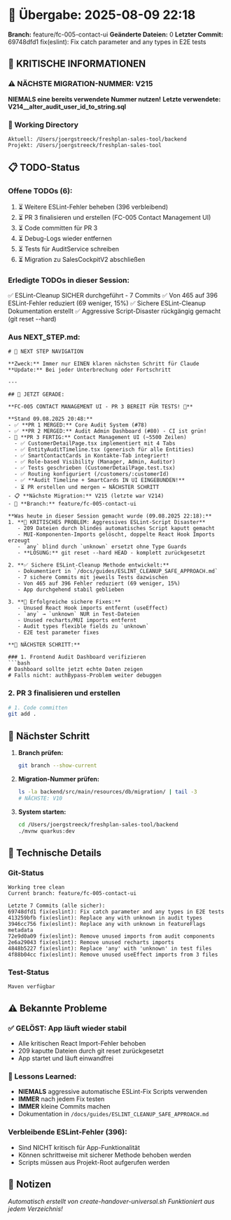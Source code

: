 # 🤝 Übergabe: 2025-08-09 22:18
**Branch:** feature/fc-005-contact-ui
**Geänderte Dateien:** 0
**Letzter Commit:** 69748dfd1 fix(eslint): Fix catch parameter and any types in E2E tests

## 🚨 KRITISCHE INFORMATIONEN

### ⚠️ NÄCHSTE MIGRATION-NUMMER: V215
**NIEMALS eine bereits verwendete Nummer nutzen!**
**Letzte verwendete: V214__alter_audit_user_id_to_string.sql**

### 📍 Working Directory
```
Aktuell: /Users/joergstreeck/freshplan-sales-tool/backend
Projekt: /Users/joergstreeck/freshplan-sales-tool
```

## 📋 TODO-Status

### Offene TODOs (6):
1. ⏳ Weitere ESLint-Fehler beheben (396 verbleibend)
2. ⏳ PR 3 finalisieren und erstellen (FC-005 Contact Management UI)
3. ⏳ Code committen für PR 3
4. ⏳ Debug-Logs wieder entfernen
5. ⏳ Tests für AuditService schreiben
6. ⏳ Migration zu SalesCockpitV2 abschließen

### Erledigte TODOs in dieser Session:
✅ ESLint-Cleanup SICHER durchgeführt - 7 Commits
✅ Von 465 auf 396 ESLint-Fehler reduziert (69 weniger, 15%)
✅ Sichere ESLint-Cleanup Dokumentation erstellt
✅ Aggressive Script-Disaster rückgängig gemacht (git reset --hard)

### Aus NEXT_STEP.md:
```
# 🧭 NEXT STEP NAVIGATION

**Zweck:** Immer nur EINEN klaren nächsten Schritt für Claude
**Update:** Bei jeder Unterbrechung oder Fortschritt

---

## 🎯 JETZT GERADE:

**FC-005 CONTACT MANAGEMENT UI - PR 3 BEREIT FÜR TESTS! 📱**

**Stand 09.08.2025 20:48:**
- ✅ **PR 1 MERGED:** Core Audit System (#78)
- ✅ **PR 2 MERGED:** Audit Admin Dashboard (#80) - CI ist grün!
- 🔧 **PR 3 FERTIG:** Contact Management UI (~5500 Zeilen)
  - ✅ CustomerDetailPage.tsx implementiert mit 4 Tabs
  - ✅ EntityAuditTimeline.tsx (generisch für alle Entities)
  - ✅ SmartContactCards in Kontakte-Tab integriert!
  - ✅ Role-based Visibility (Manager, Admin, Auditor)
  - ✅ Tests geschrieben (CustomerDetailPage.test.tsx)
  - ✅ Routing konfiguriert (/customers/:customerId)
  - ✅ **Audit Timeline + SmartCards IN UI EINGEBUNDEN!**
  - ⏳ PR erstellen und mergen ← NÄCHSTER SCHRITT
- 📋 **Nächste Migration:** V215 (letzte war V214)
- 🌿 **Branch:** feature/fc-005-contact-ui

**Was heute in dieser Session gemacht wurde (09.08.2025 22:18):**
1. **🔴 KRITISCHES PROBLEM: Aggressives ESLint-Script Disaster**
   - 209 Dateien durch blindes automatisches Script kaputt gemacht
   - MUI-Komponenten-Imports gelöscht, doppelte React Hook Imports erzeugt
   - `any` blind durch `unknown` ersetzt ohne Type Guards
   - **LÖSUNG:** git reset --hard HEAD - komplett zurückgesetzt
   
2. **✅ Sichere ESLint-Cleanup Methode entwickelt:**
   - Dokumentiert in `/docs/guides/ESLINT_CLEANUP_SAFE_APPROACH.md`
   - 7 sichere Commits mit jeweils Tests dazwischen
   - Von 465 auf 396 Fehler reduziert (69 weniger, 15%)
   - App durchgehend stabil geblieben
   
3. **🎯 Erfolgreiche sichere Fixes:**
   - Unused React Hook imports entfernt (useEffect)
   - `any` → `unknown` NUR in Test-Dateien
   - Unused recharts/MUI imports entfernt
   - Audit types flexible fields zu `unknown`
   - E2E test parameter fixes

**🚀 NÄCHSTER SCHRITT:**

### 1. Frontend Audit Dashboard verifizieren
```bash
# Dashboard sollte jetzt echte Daten zeigen
# Falls nicht: authBypass-Problem weiter debuggen
```

### 2. PR 3 finalisieren und erstellen
```bash
# 1. Code committen
git add .
```

## 🎯 Nächster Schritt

1. **Branch prüfen:**
   ```bash
   git branch --show-current
   ```

2. **Migration-Nummer prüfen:**
   ```bash
   ls -la backend/src/main/resources/db/migration/ | tail -3
   # NÄCHSTE: V10
   ```

3. **System starten:**
   ```bash
   cd /Users/joergstreeck/freshplan-sales-tool/backend
   ./mvnw quarkus:dev
   ```

## 🔧 Technische Details

### Git-Status
```
Working tree clean
Current branch: feature/fc-005-contact-ui

Letzte 7 Commits (alle sicher):
69748dfd1 fix(eslint): Fix catch parameter and any types in E2E tests
413259bfb fix(eslint): Replace any with unknown in audit types
3946cc756 fix(eslint): Replace any with unknown in featureFlags metadata
72e9d0a09 fix(eslint): Remove unused imports from audit components
2e6a29043 fix(eslint): Remove unused recharts imports
4848b5227 fix(eslint): Replace 'any' with 'unknown' in test files
4f88b04cc fix(eslint): Remove unused useEffect imports from 3 files
```

### Test-Status
```
Maven verfügbar
```

## ⚠️ Bekannte Probleme

### ✅ GELÖST: App läuft wieder stabil
- Alle kritischen React Import-Fehler behoben
- 209 kaputte Dateien durch git reset zurückgesetzt
- App startet und läuft einwandfrei

### 📝 Lessons Learned:
- **NIEMALS** aggressive automatische ESLint-Fix Scripts verwenden
- **IMMER** nach jedem Fix testen
- **IMMER** kleine Commits machen
- Dokumentation in `/docs/guides/ESLINT_CLEANUP_SAFE_APPROACH.md`

### Verbleibende ESLint-Fehler (396):
- Sind NICHT kritisch für App-Funktionalität
- Können schrittweise mit sicherer Methode behoben werden
- Scripts müssen aus Projekt-Root aufgerufen werden

## 📝 Notizen

_Automatisch erstellt von create-handover-universal.sh_
_Funktioniert aus jedem Verzeichnis!_

